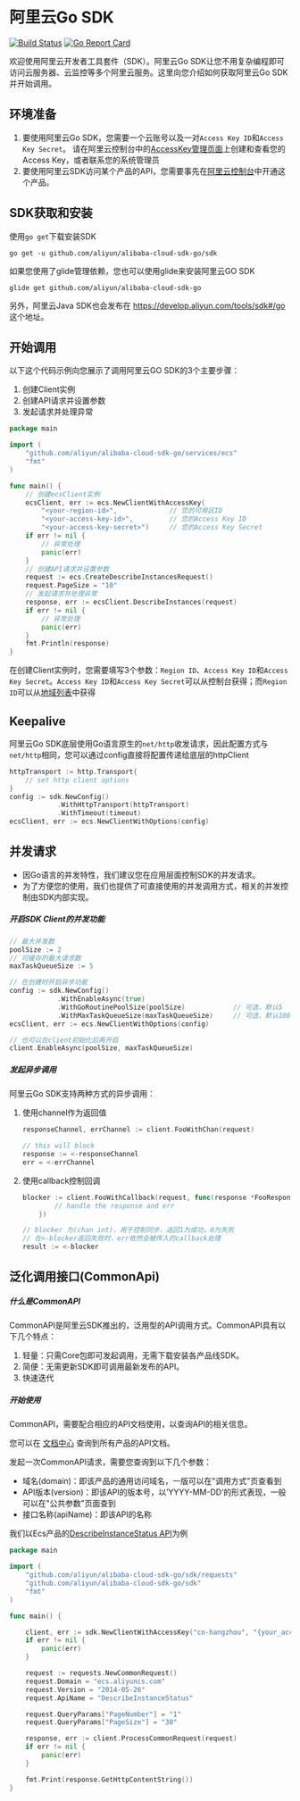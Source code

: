 # 阿里云Go SDK
[![Build Status](https://travis-ci.org/aliyun/alibaba-cloud-sdk-go.svg?branch=master)](https://travis-ci.org/aliyun/alibaba-cloud-sdk-go) 
[![Go Report Card](https://goreportcard.com/badge/github.com/aliyun/alibaba-cloud-sdk-go)](https://goreportcard.com/report/github.com/aliyun/alibaba-cloud-sdk-go)

欢迎使用阿里云开发者工具套件（SDK）。阿里云Go SDK让您不用复杂编程即可访问云服务器、云监控等多个阿里云服务。这里向您介绍如何获取阿里云Go SDK并开始调用。

## 环境准备
1. 要使用阿里云Go SDK，您需要一个云账号以及一对`Access Key ID`和`Access Key Secret`。 请在阿里云控制台中的[AccessKey管理页面](https://usercenter.console.aliyun.com/?spm=5176.doc52740.2.3.QKZk8w#/manage/ak)上创建和查看您的Access Key，或者联系您的系统管理员
2. 要使用阿里云SDK访问某个产品的API，您需要事先在[阿里云控制台](https://home.console.aliyun.com/?spm=5176.doc52740.2.4.QKZk8w)中开通这个产品。

## SDK获取和安装

使用`go get`下载安装SDK

```
go get -u github.com/aliyun/alibaba-cloud-sdk-go/sdk
```

如果您使用了glide管理依赖，您也可以使用glide来安装阿里云GO SDK

```
glide get github.com/aliyun/alibaba-cloud-sdk-go
```

另外，阿里云Java SDK也会发布在 https://develop.aliyun.com/tools/sdk#/go 这个地址。

## 开始调用
以下这个代码示例向您展示了调用阿里云GO SDK的3个主要步骤：

1. 创建Client实例
2. 创建API请求并设置参数
3. 发起请求并处理异常

```go
package main

import (
	"github.com/aliyun/alibaba-cloud-sdk-go/services/ecs"
	"fmt"
)

func main() { 
    // 创建ecsClient实例
    ecsClient, err := ecs.NewClientWithAccessKey(
        "<your-region-id>", 			// 您的可用区ID
        "<your-access-key-id>", 		// 您的Access Key ID
        "<your-access-key-secret>")		// 您的Access Key Secret
    if err != nil {
    	// 异常处理
    	panic(err)
    }
    // 创建API请求并设置参数
    request := ecs.CreateDescribeInstancesRequest()
    request.PageSize = "10"
    // 发起请求并处理异常
    response, err := ecsClient.DescribeInstances(request)
    if err != nil {
    	// 异常处理
    	panic(err)
    }
    fmt.Println(response)
}
```

在创建Client实例时，您需要填写3个参数：`Region ID`、`Access Key ID`和`Access Key Secret`。`Access Key ID`和`Access Key Secret`可以从控制台获得；而`Region ID`可以从[地域列表](https://help.aliyun.com/document_detail/40654.html?spm=5176.doc52740.2.8.FogWrd)中获得


## Keepalive
阿里云Go SDK底层使用Go语言原生的`net/http`收发请求，因此配置方式与`net/http`相同，您可以通过config直接将配置传递给底层的httpClient
```go
httpTransport := http.Transport{
	// set http client options
}
config := sdk.NewConfig()
            .WithHttpTransport(httpTransport)
            .WithTimeout(timeout)
ecsClient, err := ecs.NewClientWithOptions(config)

```

## 并发请求

* 因Go语言的并发特性，我们建议您在应用层面控制SDK的并发请求。
* 为了方便您的使用，我们也提供了可直接使用的并发调用方式，相关的并发控制由SDK内部实现。

##### 开启SDK Client的并发功能
```go
// 最大并发数
poolSize := 2
// 可缓存的最大请求数
maxTaskQueueSize := 5

// 在创建时开启异步功能
config := sdk.NewConfig()
            .WithEnableAsync(true)
            .WithGoRoutinePoolSize(poolSize)            // 可选，默认5
            .WithMaxTaskQueueSize(maxTaskQueueSize)     // 可选，默认1000
ecsClient, err := ecs.NewClientWithOptions(config)            

// 也可以在client初始化后再开启
client.EnableAsync(poolSize, maxTaskQueueSize)
```

##### 发起异步调用
阿里云Go SDK支持两种方式的异步调用：

1. 使用channel作为返回值
    ```go
    responseChannel, errChannel := client.FooWithChan(request)
    
    // this will block
    response := <-responseChannel
    err = <-errChannel
    ```

2. 使用callback控制回调
    
    ```go
    blocker := client.FooWithCallback(request, func(response *FooResponse, err error) {
    		// handle the response and err
    	})
 	
    // blocker 为(chan int)，用于控制同步，返回1为成功，0为失败
    // 在<-blocker返回失败时，err依然会被传入的callback处理
    result := <-blocker
    ```
    
## 泛化调用接口(CommonApi)

##### 什么是CommonAPI
CommonAPI是阿里云SDK推出的，泛用型的API调用方式。CommonAPI具有以下几个特点：
1. 轻量：只需Core包即可发起调用，无需下载安装各产品线SDK。
2. 简便：无需更新SDK即可调用最新发布的API。
3. 快速迭代

##### 开始使用

CommonAPI，需要配合相应的API文档使用，以查询API的相关信息。

您可以在 [文档中心](https://help.aliyun.com/?spm=5176.8142029.388261.173.23896dfaav2hEF) 查询到所有产品的API文档。

发起一次CommonAPI请求，需要您查询到以下几个参数：
* 域名(domain)：即该产品的通用访问域名，一版可以在"调用方式"页查看到
* API版本(version)：即该API的版本号，以’YYYY-MM-DD’的形式表现，一般可以在"公共参数"页面查到
* 接口名称(apiName)：即该API的名称

我们以Ecs产品的[DescribeInstanceStatus API](https://help.aliyun.com/document_detail/25505.html?spm=5176.doc25506.6.820.VbHnW6)为例
```go
package main

import (
	"github.com/aliyun/alibaba-cloud-sdk-go/sdk/requests"
	"github.com/aliyun/alibaba-cloud-sdk-go/sdk"
	"fmt"
)

func main() {

	client, err := sdk.NewClientWithAccessKey("cn-hangzhou", "{your_access_key_id}", "{your_access_key_id}")
	if err != nil {
		panic(err)
	}

	request := requests.NewCommonRequest()
	request.Domain = "ecs.aliyuncs.com"
	request.Version = "2014-05-26"
	request.ApiName = "DescribeInstanceStatus"

	request.QueryParams["PageNumber"] = "1"
	request.QueryParams["PageSize"] = "30"

	response, err := client.ProcessCommonRequest(request)
	if err != nil {
		panic(err)
	}

	fmt.Print(response.GetHttpContentString())
}
```
